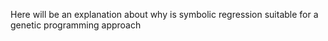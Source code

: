 Here will be an explanation about why is symbolic regression suitable for a genetic programming approach